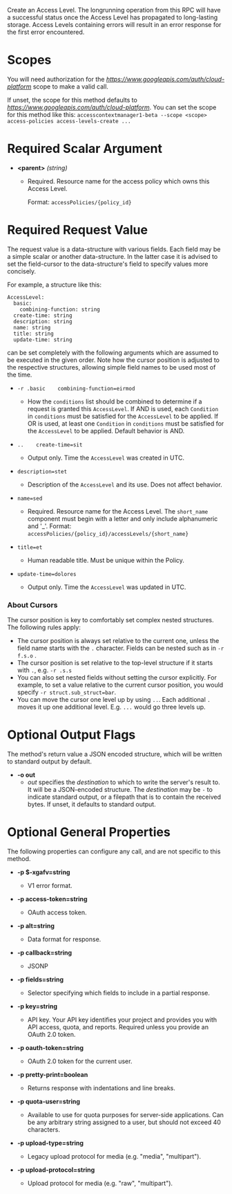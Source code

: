 Create an Access Level. The longrunning
operation from this RPC will have a successful status once the Access
Level has
propagated to long-lasting storage. Access Levels containing
errors will result in an error response for the first error encountered.
# Scopes

You will need authorization for the *https://www.googleapis.com/auth/cloud-platform* scope to make a valid call.

If unset, the scope for this method defaults to *https://www.googleapis.com/auth/cloud-platform*.
You can set the scope for this method like this: `accesscontextmanager1-beta --scope <scope> access-policies access-levels-create ...`
# Required Scalar Argument
* **&lt;parent&gt;** *(string)*
    - Required. Resource name for the access policy which owns this Access
        Level.
        
        Format: `accessPolicies/{policy_id}`
# Required Request Value

The request value is a data-structure with various fields. Each field may be a simple scalar or another data-structure.
In the latter case it is advised to set the field-cursor to the data-structure's field to specify values more concisely.

For example, a structure like this:
```
AccessLevel:
  basic:
    combining-function: string
  create-time: string
  description: string
  name: string
  title: string
  update-time: string

```

can be set completely with the following arguments which are assumed to be executed in the given order. Note how the cursor position is adjusted to the respective structures, allowing simple field names to be used most of the time.

* `-r .basic    combining-function=eirmod`
    - How the `conditions` list should be combined to determine if a request is
        granted this `AccessLevel`. If AND is used, each `Condition` in
        `conditions` must be satisfied for the `AccessLevel` to be applied. If OR
        is used, at least one `Condition` in `conditions` must be satisfied for the
        `AccessLevel` to be applied. Default behavior is AND.

* `..    create-time=sit`
    - Output only. Time the `AccessLevel` was created in UTC.
* `description=stet`
    - Description of the `AccessLevel` and its use. Does not affect behavior.
* `name=sed`
    - Required. Resource name for the Access Level. The `short_name` component
        must begin with a letter and only include alphanumeric and &#39;_&#39;. Format:
        `accessPolicies/{policy_id}/accessLevels/{short_name}`
* `title=et`
    - Human readable title. Must be unique within the Policy.
* `update-time=dolores`
    - Output only. Time the `AccessLevel` was updated in UTC.


### About Cursors

The cursor position is key to comfortably set complex nested structures. The following rules apply:

* The cursor position is always set relative to the current one, unless the field name starts with the `.` character. Fields can be nested such as in `-r f.s.o` .
* The cursor position is set relative to the top-level structure if it starts with `.`, e.g. `-r .s.s`
* You can also set nested fields without setting the cursor explicitly. For example, to set a value relative to the current cursor position, you would specify `-r struct.sub_struct=bar`.
* You can move the cursor one level up by using `..`. Each additional `.` moves it up one additional level. E.g. `...` would go three levels up.


# Optional Output Flags

The method's return value a JSON encoded structure, which will be written to standard output by default.

* **-o out**
    - *out* specifies the *destination* to which to write the server's result to.
      It will be a JSON-encoded structure.
      The *destination* may be `-` to indicate standard output, or a filepath that is to contain the received bytes.
      If unset, it defaults to standard output.
# Optional General Properties

The following properties can configure any call, and are not specific to this method.

* **-p $-xgafv=string**
    - V1 error format.

* **-p access-token=string**
    - OAuth access token.

* **-p alt=string**
    - Data format for response.

* **-p callback=string**
    - JSONP

* **-p fields=string**
    - Selector specifying which fields to include in a partial response.

* **-p key=string**
    - API key. Your API key identifies your project and provides you with API access, quota, and reports. Required unless you provide an OAuth 2.0 token.

* **-p oauth-token=string**
    - OAuth 2.0 token for the current user.

* **-p pretty-print=boolean**
    - Returns response with indentations and line breaks.

* **-p quota-user=string**
    - Available to use for quota purposes for server-side applications. Can be any arbitrary string assigned to a user, but should not exceed 40 characters.

* **-p upload-type=string**
    - Legacy upload protocol for media (e.g. &#34;media&#34;, &#34;multipart&#34;).

* **-p upload-protocol=string**
    - Upload protocol for media (e.g. &#34;raw&#34;, &#34;multipart&#34;).
